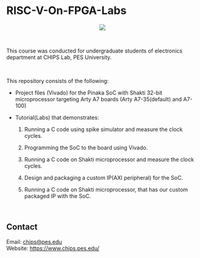 # RISC-V-On-FPGA-Labs

<p align="center">
  <img src="https://static.wixstatic.com/media/cbade5_3163132011d84883993e56170c2a34ba~mv2.png/v1/crop/x_0,y_28,w_2084,h_2028/fill/w_334,h_326,al_c,usm_0.66_1.00_0.01,enc_auto/New%20Logo-01.png" />
</p>

<br/>

This course was conducted for undergraduate students of electronics department at CHIPS Lab, PES University.

<br/>

This repository consists of the following:

* Project files (Vivado) for the Pinaka SoC with Shakti 32-bit microprocessor targeting Arty A7 boards (Arty A7-35(default) and A7-100) <br/>

* Tutorial(Labs) that demonstrates:

  1. Running a C code using spike simulator and measure the clock cycles.  

  2. Programming the SoC to the board using Vivado.  

  3. Running a C code on Shakti microprocessor and measure the clock cycles.  

  4. Design and packaging a custom IP(AXI peripheral) for the SoC.  

  5. Running a C code on Shakti microprocessor, that has our custom packaged IP with the SoC.  

<br/>

Contact
-----
Email: chips@pes.edu <br/>
Website: https://www.chips.pes.edu/
